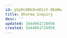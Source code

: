 ```yaml
---
id: pSpRcKBkXnmD1zt-QEmNw
title: Dharma Inquiry
desc: ''
updated: 1644961726956
created: 1644961726956
---
```


